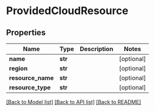 # ProvidedCloudResource

## Properties
Name | Type | Description | Notes
------------ | ------------- | ------------- | -------------
**name** | **str** |  | [optional] 
**region** | **str** |  | [optional] 
**resource_name** | **str** |  | [optional] 
**resource_type** | **str** |  | [optional] 

[[Back to Model list]](../README.md#documentation-for-models) [[Back to API list]](../README.md#documentation-for-api-endpoints) [[Back to README]](../README.md)


